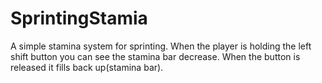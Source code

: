 # SprintingStamia
 A simple stamina system for sprinting. When the player is holding the left shift button you can see the stamina bar decrease. When the button is released it fills back up(stamina bar). 
